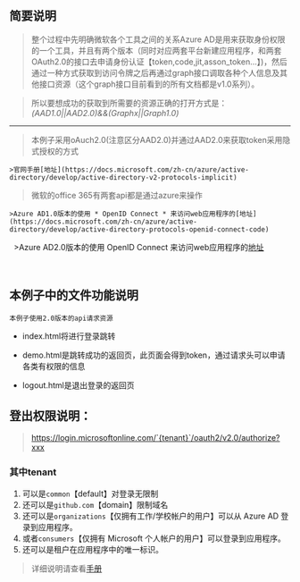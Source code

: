 ## 简要说明

> 整个过程中先明确微软各个工具之间的关系Azure AD是用来获取身份权限的一个工具，并且有两个版本（同时对应两套平台新建应用程序，和两套OAuth2.0的接口去申请身份认证【token,code,jit,asson_token...】)，然后通过一种方式获取到访问令牌之后再通过graph接口调取各种个人信息及其他接口资源（这个graph接口目前看到的所有文档都是v1.0系列）。

>所以要想成功的获取到所需要的资源正确的打开方式是：*(AAD1.0||AAD2.0)&&(Graphx||Graph1.0)*

***

>本例子采用oAuch2.0(注意区分AAD2.0)并通过AAD2.0来获取token采用隐式授权的方式

	>官网手册[地址](https://docs.microsoft.com/zh-cn/azure/active-directory/develop/active-directory-v2-protocols-implicit)

>微软的office 365有两套api都是通过azure来操作

	>Azure AD1.0版本的使用 * OpenID Connect * 来访问web应用程序的[地址](https://docs.microsoft.com/zh-cn/azure/active-directory/develop/active-directory-protocols-openid-connect-code)
  
  
	>Azure AD2.0版本的使用 OpenID Connect 来访问web应用程序的[地址](https://developer.microsoft.com/zh-cn/graph/docs/concepts/auth_v2_user)
  
  
## 本例子中的文件功能说明

    本例子使用2.0版本的api请求资源

*	index.html将进行登录跳转

*	demo.html是跳转成功的返回页，此页面会得到token，通过请求头可以申请各类有权限的信息

*	logout.html是退出登录的返回页

##  登出权限说明：
 >https://login.microsoftonline.com/`{tenant}`/oauth2/v2.0/authorize?xxx
 
###   其中tenant
1.   可以是`common`【default】对登录无限制
2.   还可以是`github.com`【domain】限制域名
3.   还可以是`organizations`【仅拥有工作/学校帐户的用户】可以从 Azure AD 登录到应用程序。
4.   或者`consumers`【仅拥有 Microsoft 个人帐户的用户】可以登录到应用程序。
5.   还可以是租户在应用程序中的唯一标识。
>详细说明请查看[手册](https://docs.microsoft.com/zh-cn/azure/active-directory/develop/active-directory-v2-protocols-oidc)
